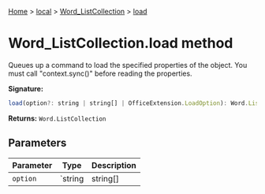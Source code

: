 [Home](./index) &gt; [local](local.md) &gt; [Word\_ListCollection](local.word_listcollection.md) &gt; [load](local.word_listcollection.load.md)

# Word\_ListCollection.load method

Queues up a command to load the specified properties of the object. You must call "context.sync()" before reading the properties.

**Signature:**
```javascript
load(option?: string | string[] | OfficeExtension.LoadOption): Word.ListCollection;
```
**Returns:** `Word.ListCollection`

## Parameters

|  Parameter | Type | Description |
|  --- | --- | --- |
|  `option` | `string | string[] | OfficeExtension.LoadOption` |  |


